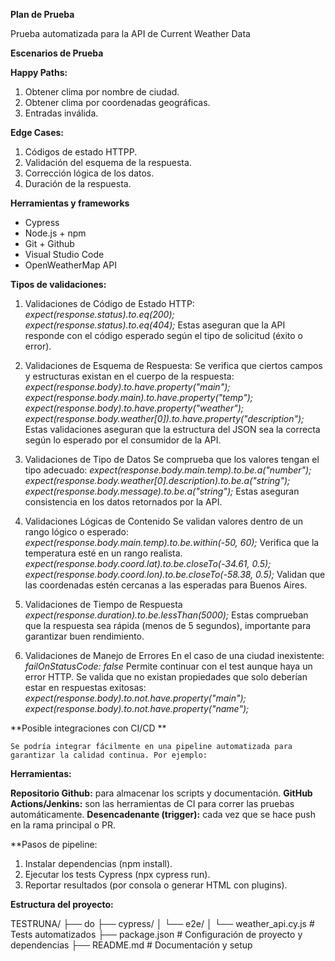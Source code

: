 **Plan de Prueba**

Prueba automatizada para la API de Current Weather Data

**Escenarios de Prueba**

**Happy Paths:**
1. Obtener clima por nombre de ciudad.
2. Obtener clima por coordenadas geográficas.
3. Entradas inválida.

**Edge Cases:**
1. Códigos de estado HTTPP.
2. Validación del esquema de la respuesta.
3. Corrección lógica de los datos.
4. Duración de la respuesta.

**Herramientas y frameworks**
- Cypress
- Node.js + npm
- Git + Github
- Visual Studio Code
- OpenWeatherMap API

**Tipos de validaciones:**

1. Validaciones de Código de Estado HTTP:
    *expect(response.status).to.eq(200);*
    *expect(response.status).to.eq(404);*
Estas aseguran que la API responde con el código esperado según el tipo de solicitud (éxito o error).

2. Validaciones de Esquema de Respuesta:
Se verifica que ciertos campos y estructuras existan en el cuerpo de la respuesta:
    *expect(response.body).to.have.property("main");*
    *expect(response.body.main).to.have.property("temp");*
    *expect(response.body).to.have.property("weather");*
    *expect(response.body.weather[0]).to.have.property("description");*
Estas validaciones aseguran que la estructura del JSON sea la correcta según lo esperado por el consumidor de la API.

3. Validaciones de Tipo de Datos
Se comprueba que los valores tengan el tipo adecuado:
    *expect(response.body.main.temp).to.be.a("number");*
    *expect(response.body.weather[0].description).to.be.a("string");*
    *expect(response.body.message).to.be.a("string");*
Estas aseguran consistencia en los datos retornados por la API.

4. Validaciones Lógicas de Contenido
Se validan valores dentro de un rango lógico o esperado:
    *expect(response.body.main.temp).to.be.within(-50, 60);*
Verifica que la temperatura esté en un rango realista.
    *expect(response.body.coord.lat).to.be.closeTo(-34.61, 0.5);*
    *expect(response.body.coord.lon).to.be.closeTo(-58.38, 0.5);*
Validan que las coordenadas estén cercanas a las esperadas para Buenos Aires.

5. Validaciones de Tiempo de Respuesta
    *expect(response.duration).to.be.lessThan(5000);*
Estas comprueban que la respuesta sea rápida (menos de 5 segundos), importante para garantizar buen rendimiento.

6. Validaciones de Manejo de Errores
En el caso de una ciudad inexistente:
    *failOnStatusCode: false*
Permite continuar con el test aunque haya un error HTTP.
Se valida que no existan propiedades que solo deberían estar en respuestas exitosas:
    *expect(response.body).to.not.have.property("main");*
    *expect(response.body).to.not.have.property("name");*


**Posible integraciones con CI/CD **

    Se podría integrar fácilmente en una pipeline automatizada para garantizar la calidad continua. Por ejemplo:

**Herramientas:**

**Repositorio Github:** para almacenar los scripts y documentación.
**GitHub Actions/Jenkins:** son las herramientas de CI para correr las pruebas automáticamente.
**Desencadenante (trigger):** cada vez que se hace push en la rama principal o PR.

**Pasos de pipeline:
1. Instalar dependencias (npm install).
2. Ejecutar los tests Cypress (npx cypress run).
3. Reportar resultados (por consola o generar HTML con plugins).

**Estructura del proyecto:**

TESTRUNA/
├── do
├── cypress/
│   └── e2e/
│       └── weather_api.cy.js   # Tests automatizados
├── package.json                # Configuración de proyecto y dependencias
├── README.md                   # Documentación y setup
